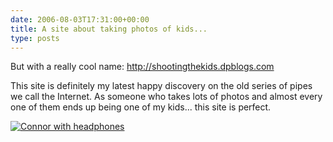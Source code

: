```yaml
---
date: 2006-08-03T17:31:00+00:00
title: A site about taking photos of kids...
type: posts
---
```

But with a really cool name: <http://shootingthekids.dpblogs.com>

This site is definitely my latest happy discovery on the old series of pipes we call the Internet. As someone who takes lots of photos and almost every one of them ends up being one of my kids... this site is perfect.

[<img alt="Connor with headphones" src="http://static.flickr.com/78/205494119_ec5e61d4cc_m.jpg" border="0" />](http://www.flickr.com/photos/11836230@N00/205494119/)
